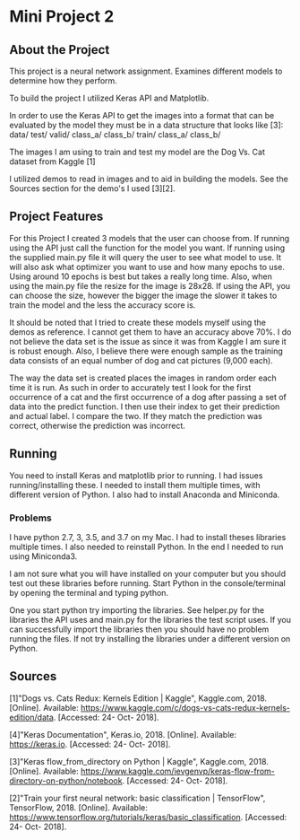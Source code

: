 # Mini Project 2
## About the Project 
This project is a neural network assignment. Examines different models to determine how they perform. 

To build the project I utilized Keras API and Matplotlib.

In order to use the Keras API to get the images into a format that can be evaluated by the model they must be in a data structure that looks like [3]:
data/
	test/
	valid/
		class_a/
		class_b/
	train/
		class_a/
		class_b/

The images I am using to train and test my model are the Dog Vs. Cat dataset from Kaggle [1]

I utilized demos to read in images and to aid in building the models. See the Sources section for the demo's I used [3][2].

## Project Features
For this Project I created 3 models that the user can choose from. If running using the API just call the function for the model you want. 
If running using the supplied main.py file it will query the user to see what model to use. It will also ask what optimizer you want to use and how many epochs to use. Using around 10 epochs is best but takes a really long time. Also, when using the main.py file the resize for the image is 28x28. If using the API, you can choose the size, however the bigger the image the slower it takes to train the model and the less the accuracy score is. 

It should be noted that I tried to create these models myself using the demos as reference. I cannot get them to have an accuracy above 70%. I do not believe the data set is the issue as since it was from Kaggle I am sure it is robust enough. Also, I believe there were enough sample as the training data consists of an equal number of dog and cat pictures (9,000 each). 

The way the data set is created places the images in random order each time it is run. As such in order to accurately test I look for the first occurrence of a cat and the first occurrence of a dog after passing a set of data into the predict function. I then use their index to get their prediction and actual label. I compare the two. If they match the prediction was correct, otherwise the prediction was incorrect. 


## Running
You need to install Keras and matplotlib prior to running.
I had issues running/installing these. I needed to install them multiple times, with different version of Python. I also had to install Anaconda and Miniconda.

### Problems

I have python 2.7, 3, 3.5, and 3.7 on my Mac. I had to install theses libraries multiple times. I also needed to reinstall Python.
In the end I needed to run using Miniconda3.

I am not sure what you will have installed on your computer but you should test out these libraries before running. Start Python in the console/terminal by opening the terminal and typing python.

One you start python try importing the libraries. See helper.py for the libraries the API uses and main.py for the libraries the test script uses. If you can successfully import the libraries then you should have no problem running the files. If not try installing the libraries under a different version on Python. 


## Sources

[1]"Dogs vs. Cats Redux: Kernels Edition | Kaggle", Kaggle.com, 2018. [Online]. Available: https://www.kaggle.com/c/dogs-vs-cats-redux-kernels-edition/data. [Accessed: 24- Oct- 2018].

[4]"Keras Documentation", Keras.io, 2018. [Online]. Available: https://keras.io. [Accessed: 24- Oct- 2018].

[3]"Keras flow_from_directory on Python | Kaggle", Kaggle.com, 2018. [Online]. Available: https://www.kaggle.com/ievgenvp/keras-flow-from-directory-on-python/notebook. [Accessed: 24- Oct- 2018].

[2]"Train your first neural network: basic classification  |  TensorFlow", TensorFlow, 2018. [Online]. Available: https://www.tensorflow.org/tutorials/keras/basic_classification. [Accessed: 24- Oct- 2018].

